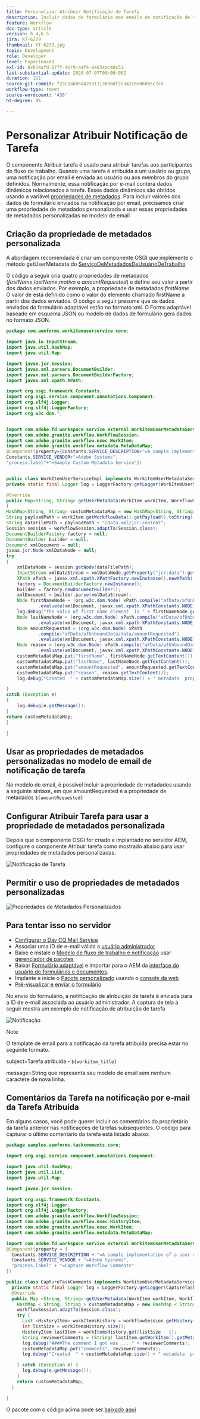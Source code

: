 ```yaml
---
title: Personalizar Atribuir Notificação de Tarefa
description: Incluir dados de formulário nos emails de notificação de tarefa atribuída
feature: Workflow
doc-type: article
version: 6.4,6.5
jira: KT-6279
thumbnail: KT-6279.jpg
topic: Development
role: Developer
level: Experienced
exl-id: 0cb74afd-87ff-4e79-a4f4-a4634ac48c51
last-substantial-update: 2020-07-07T00:00:00Z
duration: 151
source-git-commit: f23c2ab86d42531113690df2e342c65060b5c7cd
workflow-type: tm+mt
source-wordcount: '438'
ht-degree: 0%

---
```


# Personalizar Atribuir Notificação de Tarefa

O componente Atribuir tarefa é usado para atribuir tarefas aos participantes do fluxo de trabalho. Quando uma tarefa é atribuída a um usuário ou grupo, uma notificação por email é enviada ao usuário ou aos membros do grupo definidos.
Normalmente, essa notificação por e-mail conterá dados dinâmicos relacionados à tarefa. Esses dados dinâmicos são obtidos usando a variável [propriedades de metadados](https://experienceleague.adobe.com/docs/experience-manager-65/forms/publish-process-aem-forms/use-metadata-in-email-notifications.html#using-system-generated-metadata-in-an-email-notification).
Para incluir valores dos dados de formulário enviados na notificação por email, precisamos criar uma propriedade de metadados personalizada e usar essas propriedades de metadados personalizadas no modelo de email



## Criação da propriedade de metadados personalizada

A abordagem recomendada é criar um componente OSGI que implemente o método getUserMetadata do [ServiçoDeMetadadosDeUsuárioDeTrabalho](https://helpx.adobe.com/experience-manager/6-5/forms/javadocs/com/adobe/fd/workspace/service/external/WorkitemUserMetadataService.html#getUserMetadataMap--)

O código a seguir cria quatro propriedades de metadados (_firstName_,_lastName_,_motivo_ e _amountRequested_) e define seu valor a partir dos dados enviados. Por exemplo, a propriedade de metadados _firstName_ O valor de está definido como o valor do elemento chamado firstName a partir dos dados enviados. O código a seguir presume que os dados enviados do formulário adaptável estão no formato xml. O Forms adaptável baseado em esquema JSON ou modelo de dados de formulário gera dados no formato JSON.


```java
package com.aemforms.workitemuserservice.core;

import java.io.InputStream;
import java.util.HashMap;
import java.util.Map;

import javax.jcr.Session;
import javax.xml.parsers.DocumentBuilder;
import javax.xml.parsers.DocumentBuilderFactory;
import javax.xml.xpath.XPath;

import org.osgi.framework.Constants;
import org.osgi.service.component.annotations.Component;
import org.slf4j.Logger;
import org.slf4j.LoggerFactory;
import org.w3c.dom.*;


import com.adobe.fd.workspace.service.external.WorkitemUserMetadataService;
import com.adobe.granite.workflow.WorkflowSession;
import com.adobe.granite.workflow.exec.WorkItem;
import com.adobe.granite.workflow.metadata.MetaDataMap;
@Component(property={Constants.SERVICE_DESCRIPTION+"=A sample implementation of a user metadata service.",
Constants.SERVICE_VENDOR+"=Adobe Systems",
"process.label"+"=Sample Custom Metadata Service"})


public class WorkItemUserServiceImpl implements WorkitemUserMetadataService {
private static final Logger log = LoggerFactory.getLogger(WorkItemUserServiceImpl.class);

@Override
public Map<String, String> getUserMetadata(WorkItem workItem, WorkflowSession workflowSession,MetaDataMap metadataMap)
{
HashMap<String, String> customMetadataMap = new HashMap<String, String>();
String payloadPath = workItem.getWorkflowData().getPayload().toString();
String dataFilePath = payloadPath + "/Data.xml/jcr:content";
Session session = workflowSession.adaptTo(Session.class);
DocumentBuilderFactory factory = null;
DocumentBuilder builder = null;
Document xmlDocument = null;
javax.jcr.Node xmlDataNode = null;
try
{
    xmlDataNode = session.getNode(dataFilePath);
    InputStream xmlDataStream = xmlDataNode.getProperty("jcr:data").getBinary().getStream();
    XPath xPath = javax.xml.xpath.XPathFactory.newInstance().newXPath();
    factory = DocumentBuilderFactory.newInstance();
    builder = factory.newDocumentBuilder();
    xmlDocument = builder.parse(xmlDataStream);
    Node firstNameNode = (org.w3c.dom.Node) xPath.compile("afData/afUnboundData/data/firstName")
            .evaluate(xmlDocument, javax.xml.xpath.XPathConstants.NODE);
    log.debug("The value of first name element  is " + firstNameNode.getTextContent());
    Node lastNameNode = (org.w3c.dom.Node) xPath.compile("afData/afUnboundData/data/lastName")
            .evaluate(xmlDocument, javax.xml.xpath.XPathConstants.NODE);
    Node amountRequested = (org.w3c.dom.Node) xPath
            .compile("afData/afUnboundData/data/amountRequested")
            .evaluate(xmlDocument, javax.xml.xpath.XPathConstants.NODE);
    Node reason = (org.w3c.dom.Node) xPath.compile("afData/afUnboundData/data/reason")
            .evaluate(xmlDocument, javax.xml.xpath.XPathConstants.NODE);
    customMetadataMap.put("firstName", firstNameNode.getTextContent());
    customMetadataMap.put("lastName", lastNameNode.getTextContent());
    customMetadataMap.put("amountRequested", amountRequested.getTextContent());
    customMetadataMap.put("reason", reason.getTextContent());
    log.debug("Created  " + customMetadataMap.size() + " metadata  properties");

}
catch (Exception e)
{
    log.debug(e.getMessage());
}
return customMetadataMap;
}

}
```

## Usar as propriedades de metadados personalizadas no modelo de email de notificação de tarefa

No modelo de email, é possível incluir a propriedade de metadados usando a seguinte sintaxe, em que amountRequested é a propriedade de metadados `${amountRequested}`

## Configurar Atribuir Tarefa para usar a propriedade de metadados personalizada

Depois que o componente OSGi for criado e implantado no servidor AEM, configure o componente Atribuir tarefa como mostrado abaixo para usar propriedades de metadados personalizadas.


![Notificação de Tarefa](assets/task-notification.PNG)

## Permitir o uso de propriedades de metadados personalizadas

![Propriedades de Metadados Personalizados](assets/custom-meta-data-properties.PNG)

## Para tentar isso no servidor

* [Configurar o Day CQ Mail Service](https://experienceleague.adobe.com/docs/experience-manager-65/administering/operations/notification.html#configuring-the-mail-service)
* Associar uma ID de e-mail válida a [usuário administrador](http://localhost:4502/security/users.html)
* Baixe e instale o [Modelo de fluxo de trabalho e notificação](assets/workflow-and-task-notification-template.zip) usar [gerenciador de pacotes](http://localhost:4502/crx/packmgr/index.jsp)
* Baixar [Formulário adaptável](assets/request-travel-authorization.zip) e importar para o AEM da [interface do usuário de formulários e documentos](http://localhost:4502/aem/forms.html/content/dam/formsanddocuments).
* Implante e inicie o [Pacote personalizado](assets/work-items-user-service-bundle.jar) usando o [console da web](http://localhost:4502/system/console/bundles)
* [Pré-visualizar e enviar o formulário](http://localhost:4502/content/dam/formsanddocuments/requestfortravelauhtorization/jcr:content?wcmmode=disabled)

No envio do formulário, a notificação de atribuição de tarefa é enviada para a ID de e-mail associada ao usuário administrador. A captura de tela a seguir mostra um exemplo de notificação de atribuição de tarefa

![Notificação](assets/task-nitification-email.png)

>[!NOTE]
>O template de email para a notificação da tarefa atribuída precisa estar no seguinte formato.
>
> subject=Tarefa atribuída - `${workitem_title}`
>
> message=String que representa seu modelo de email sem nenhum caractere de nova linha.

## Comentários da Tarefa na notificação por e-mail da Tarefa Atribuída

Em alguns casos, você pode querer incluir os comentários do proprietário da tarefa anterior nas notificações de tarefas subsequentes. O código para capturar o último comentário da tarefa está listado abaixo:

```java
package samples.aemforms.taskcomments.core;

import org.osgi.service.component.annotations.Component;

import java.util.HashMap;
import java.util.List;
import java.util.Map;

import javax.jcr.Session;

import org.osgi.framework.Constants;
import org.slf4j.Logger;
import org.slf4j.LoggerFactory;
import com.adobe.granite.workflow.WorkflowSession;
import com.adobe.granite.workflow.exec.HistoryItem;
import com.adobe.granite.workflow.exec.WorkItem;
import com.adobe.granite.workflow.metadata.MetaDataMap;

import com.adobe.fd.workspace.service.external.WorkitemUserMetadataService;
@Component(property = {
  Constants.SERVICE_DESCRIPTION + "=A sample implementation of a user metadata service.",
  Constants.SERVICE_VENDOR + "=Adobe Systems",
  "process.label" + "=Capture Workflow Comments"
})

public class CaptureTaskComments implements WorkitemUserMetadataService {
  private static final Logger log = LoggerFactory.getLogger(CaptureTaskComments.class);
  @Override
  public Map <String, String> getUserMetadata(WorkItem workItem, WorkflowSession workflowSession, MetaDataMap metadataMap) {
    HashMap < String, String > customMetadataMap = new HashMap < String, String > ();
    workflowSession.adaptTo(Session.class);
    try {
      List <HistoryItem> workItemsHistory = workflowSession.getHistory(workItem.getWorkflow());
      int listSize = workItemsHistory.size();
      HistoryItem lastItem = workItemsHistory.get(listSize - 1);
      String reviewerComments = (String) lastItem.getWorkItem().getMetaDataMap().get("workitemComment");
      log.debug("####The comment I got was ...." + reviewerComments);
      customMetadataMap.put("comments", reviewerComments);
      log.debug("Created  " + customMetadataMap.size() + " metadata  properties");

    } catch (Exception e) {
      log.debug(e.getMessage());
    }
    return customMetadataMap;
  }

}
```

O pacote com o código acima pode ser [baixado aqui](assets/samples.aemforms.taskcomments.taskcomments.core-1.0-SNAPSHOT.jar)
